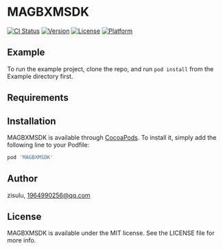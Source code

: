 # MAGBXMSDK

[![CI Status](https://img.shields.io/travis/zisulu/MAGBXMSDK.svg?style=flat)](https://travis-ci.org/zisulu/MAGBXMSDK)
[![Version](https://img.shields.io/cocoapods/v/MAGBXMSDK.svg?style=flat)](https://cocoapods.org/pods/MAGBXMSDK)
[![License](https://img.shields.io/cocoapods/l/MAGBXMSDK.svg?style=flat)](https://cocoapods.org/pods/MAGBXMSDK)
[![Platform](https://img.shields.io/cocoapods/p/MAGBXMSDK.svg?style=flat)](https://cocoapods.org/pods/MAGBXMSDK)

## Example

To run the example project, clone the repo, and run `pod install` from the Example directory first.

## Requirements

## Installation

MAGBXMSDK is available through [CocoaPods](https://cocoapods.org). To install
it, simply add the following line to your Podfile:

```ruby
pod 'MAGBXMSDK'
```

## Author

zisulu, 1964990256@qq.com

## License

MAGBXMSDK is available under the MIT license. See the LICENSE file for more info.
